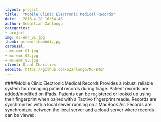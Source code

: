 ```yaml
---
layout: project
title:  "Mobile Clinic Electronic Medical Records"
date:   2013-4-28 16:54:46
author: Sebastian Zanlongo
categories:
- project
img: mc-emr_01.jpg
thumb: mc-emr-thumb01.jpg
carousel:
- mc-emr_01.jpg
- mc-emr_02.jpg
- mc-emr_03.jpg
client: Orant Charities
website: https://github.com/SZanlongo/MC-EMR/
---
```

####Mobile Clinic Electronic Medical Records
Provides a robust, reliable system for managing patient records during triage.
Patient records are added/modified on iPads. Patients can be registered or looked up using their fingerprint when paired with a Tactivo fingerprint reader.
Records are synchronized with a local server running on a MacBook Air.
Records are synchronized between the local server and a cloud server where records can be viewed.
